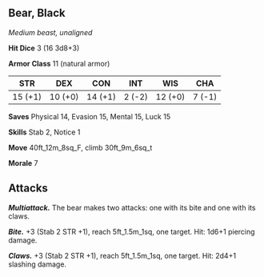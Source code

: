## Bear, Black

*Medium beast, unaligned*

**Hit Dice** 3 (16 3d8+3)

**Armor Class** 11 (natural armor)

| STR     | DEX     | CON     | INT     | WIS     | CHA     |
|---------|---------|---------|---------|---------|---------|
| 15 (+1) | 10 (+0) | 14 (+1) |  2 (-2) | 12 (+0) |  7 (-1) |

**Saves** Physical 14, Evasion 15, Mental 15, Luck 15

**Skills** Stab 2, Notice 1

**Move** 40ft\_12m\_8sq\_F, climb 30ft\_9m\_6sq\_t

**Morale** 7

## Attacks

***Multiattack.*** The bear makes two attacks: one with its bite and one with its claws.

***Bite.*** +3 (Stab 2 STR +1), reach 5ft\_1.5m\_1sq, one target. Hit: 1d6+1 piercing damage.

***Claws.*** +3 (Stab 2 STR +1), reach 5ft\_1.5m\_1sq, one target. Hit: 2d4+1 slashing damage.

